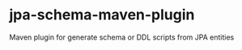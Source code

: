 jpa-schema-maven-plugin
=======================

Maven plugin for generate schema or DDL scripts from JPA entities
